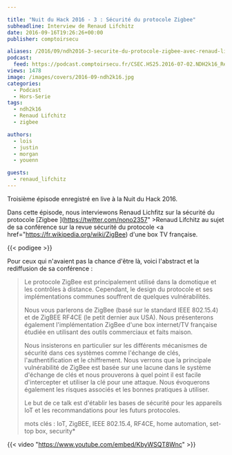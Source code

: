 ```yaml
---

title: "Nuit du Hack 2016 - 3 : Sécurité du protocole Zigbee"
subheadline: Interview de Renaud Lifchitz
date: 2016-09-16T19:26:26+00:00
publisher: comptoirsecu

aliases: /2016/09/ndh2016-3-securite-du-protocole-zigbee-avec-renaud-lifchitz/
podcast:
  feed: https://podcast.comptoirsecu.fr/CSEC.HS25.2016-07-02.NDH2k16_Renaud_Lifchitz.mp3
views: 1478
image: /images/covers/2016-09-ndh2k16.jpg
categories:
  - Podcast
  - Hors-Serie
tags:
  - ndh2k16
  - Renaud Lifchitz
  - zigbee

authors:
  - lois
  - justin
  - morgan
  - youenn

guests:
  - renaud_lifchitz
---
```

Troisième épisode enregistré en live à la Nuit du Hack 2016.

Dans cette épisode, nous interviewons Renaud Lichfitz sur la sécurité du protocole [Zigbee ](https://twitter.com/nono2357" >Renaud Lifchitz</a> au sujet de sa conférence sur la revue sécurité du protocole <a href="https://fr.wikipedia.org/wiki/ZigBee) d'une box TV française.

{{< podigee >}}

Pour ceux qui n'avaient pas la chance d'être là, voici l'abstract et la rediffusion de sa conférence :

> Le protocole ZigBee est principalement utilisé dans la domotique et les contrôles à distance. Cependant, le design du protocole et ses implémentations communes souffrent de quelques vulnérabilités.
>
> Nous vous parlerons de ZigBee (basé sur le standard IEEE 802.15.4) et de ZigBEE RF4CE (le petit dernier aux USA). Nous présenterons également l'implémentation ZigBee d'une box internet/TV française étudiée en utilisant des outils commerciaux et faits maison.
>
> Nous insisterons en particulier sur les différents mécanismes de sécurité dans ces systèmes comme l'échange de clés, l'authentification et le chiffrement. Nous verrons que la principale vulnérabilité de ZigBee est basée sur une lacune dans le système d'échange de clés et nous prouverons à quel point il est facile d'intercepter et utiliser la clé pour une attaque. Nous évoquerons également les risques associés et les bonnes pratiques à utiliser.
>
> Le but de ce talk est d'établir les bases de sécurité pour les appareils IoT et les recommandations pour les futurs protocoles.
>
> mots clés : IoT, ZigBEE, IEEE 802.15.4, RF4CE, home automation, set-top box, security*


{{< video "https://www.youtube.com/embed/KbyWSQT8Wnc" >}}

